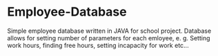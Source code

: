 # Employee-Database
Simple employee database written in JAVA for school project. Database allows for setting number of parameters for each emloyee, e. g. Setting work hours, finding free hours, setting incapacity for work etc...
